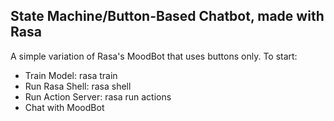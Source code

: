 ## State Machine/Button-Based Chatbot, made with Rasa
A simple variation of Rasa's MoodBot that uses buttons only.
To start:
- Train Model: rasa train
- Run Rasa Shell: rasa shell
- Run Action Server: rasa run actions
- Chat with MoodBot